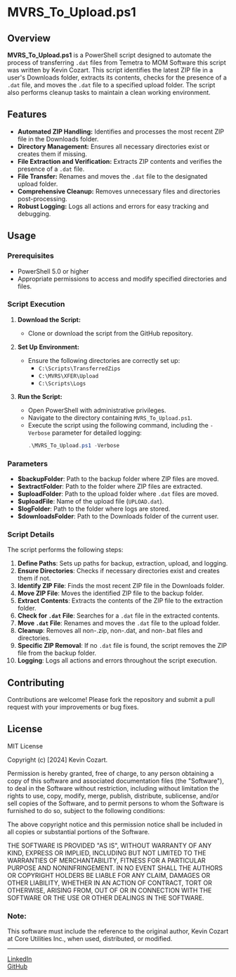 # MVRS_To_Upload.ps1

## Overview

**MVRS_To_Upload.ps1** is a PowerShell script designed to automate the process of transferring `.dat` files from Temetra to MOM Software this script was written by Kevin Cozart. This script identifies the latest ZIP file in a user's Downloads folder, extracts its contents, checks for the presence of a `.dat` file, and moves the `.dat` file to a specified upload folder. The script also performs cleanup tasks to maintain a clean working environment.

## Features

- **Automated ZIP Handling:** Identifies and processes the most recent ZIP file in the Downloads folder.
- **Directory Management:** Ensures all necessary directories exist or creates them if missing.
- **File Extraction and Verification:** Extracts ZIP contents and verifies the presence of a `.dat` file.
- **File Transfer:** Renames and moves the `.dat` file to the designated upload folder.
- **Comprehensive Cleanup:** Removes unnecessary files and directories post-processing.
- **Robust Logging:** Logs all actions and errors for easy tracking and debugging.

## Usage

### Prerequisites

- PowerShell 5.0 or higher
- Appropriate permissions to access and modify specified directories and files.

### Script Execution

1. **Download the Script:**
   - Clone or download the script from the GitHub repository.

2. **Set Up Environment:**
   - Ensure the following directories are correctly set up:
     - `C:\Scripts\TransferredZips`
     - `C:\MVRS\XFER\Upload`
     - `C:\Scripts\Logs`

3. **Run the Script:**
   - Open PowerShell with administrative privileges.
   - Navigate to the directory containing `MVRS_To_Upload.ps1`.
   - Execute the script using the following command, including the `-Verbose` parameter for detailed logging:
     ```powershell
     .\MVRS_To_Upload.ps1 -Verbose
     ```

### Parameters

- **$backupFolder**: Path to the backup folder where ZIP files are moved.
- **$extractFolder**: Path to the folder where ZIP files are extracted.
- **$uploadFolder**: Path to the upload folder where `.dat` files are moved.
- **$uploadFile**: Name of the upload file (`UPLOAD.dat`).
- **$logFolder**: Path to the folder where logs are stored.
- **$downloadsFolder**: Path to the Downloads folder of the current user.

### Script Details

The script performs the following steps:

1. **Define Paths**: Sets up paths for backup, extraction, upload, and logging.
2. **Ensure Directories**: Checks if necessary directories exist and creates them if not.
3. **Identify ZIP File**: Finds the most recent ZIP file in the Downloads folder.
4. **Move ZIP File**: Moves the identified ZIP file to the backup folder.
5. **Extract Contents**: Extracts the contents of the ZIP file to the extraction folder.
6. **Check for `.dat` File**: Searches for a `.dat` file in the extracted contents.
7. **Move `.dat` File**: Renames and moves the `.dat` file to the upload folder.
8. **Cleanup**: Removes all non-.zip, non-.dat, and non-.bat files and directories.
9. **Specific ZIP Removal**: If no `.dat` file is found, the script removes the ZIP file from the backup folder.
10. **Logging**: Logs all actions and errors throughout the script execution.

## Contributing

Contributions are welcome! Please fork the repository and submit a pull request with your improvements or bug fixes.

## License

MIT License

Copyright (c) [2024] Kevin Cozart.

Permission is hereby granted, free of charge, to any person obtaining a copy of this software and associated documentation files (the "Software"), to deal in the Software without restriction, including without limitation the rights to use, copy, modify, merge, publish, distribute, sublicense, and/or sell copies of the Software, and to permit persons to whom the Software is furnished to do so, subject to the following conditions:

The above copyright notice and this permission notice shall be included in all copies or substantial portions of the Software.

THE SOFTWARE IS PROVIDED "AS IS", WITHOUT WARRANTY OF ANY KIND, EXPRESS OR IMPLIED, INCLUDING BUT NOT LIMITED TO THE WARRANTIES OF MERCHANTABILITY, FITNESS FOR A PARTICULAR PURPOSE AND NONINFRINGEMENT. IN NO EVENT SHALL THE AUTHORS OR COPYRIGHT HOLDERS BE LIABLE FOR ANY CLAIM, DAMAGES OR OTHER LIABILITY, WHETHER IN AN ACTION OF CONTRACT, TORT OR OTHERWISE, ARISING FROM, OUT OF OR IN CONNECTION WITH THE SOFTWARE OR THE USE OR OTHER DEALINGS IN THE SOFTWARE.

### Note:
This software must include the reference to the original author, Kevin Cozart at Core Utilities Inc., when used, distributed, or modified.

---
[LinkedIn](https://www.linkedin.com/in/Cozartkevin)  
[GitHub](https://www.github.com/CozartKevin)

